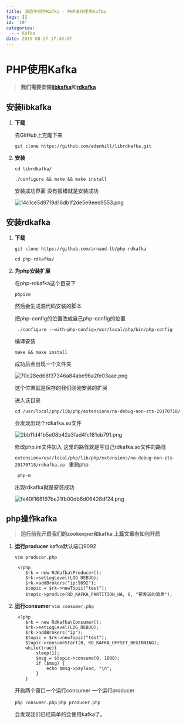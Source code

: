 ```yaml
---
title: 消息中间件Kafka - PHP操作使用Kafka
tags: []
id: '19'
categories:
  - - Kafka
date: 2019-08-27 17:40:57
---
```


# PHP使用Kafka

>**我们需要安装[libkafka](https://github.com/edenhill/librdkafka)和[rdkafka](https://github.com/arnaud-lb/php-rdkafka)**

## 安装libkafka

1. **下载**

   去GitHub上克隆下来

    `git clone https://github.com/edenhill/librdkafka.git`

2. **安装**


   `cd librdkafka/`

    `./configure && make && make install`

   安装成功界面 没有报错就是安装成功
    
    ![14c1ce5d9719d16db1f2de5e9eed9553.png](https://img-blog.csdnimg.cn/20190320100758703.png?x-oss-process=image/watermark,type_ZmFuZ3poZW5naGVpdGk,shadow_10,text_aHR0cHM6Ly9ibG9nLmNzZG4ubmV0L3FxXzQxMzIwMjgx,size_16,color_FFFFFF,t_70)
    
    
## 安装rdkafka

1. **下载**

    `git clone https://github.com/arnaud-lb/php-rdkafka`

    `cd php-rdkafka/`
    
2. **为php安装扩展**


    在php-rdkafka这个目录下

    `phpize`

    然后会生成源代码安装的脚本
    
    把php-config的位置改成自己php-config的位置
    
    ` ./configure --with-php-config=/usr/local/php/bin/php-config`

    编译安装
    
    `make && make install`
    
    成功后会出现一个文件夹
    
    ![70c28ed68f37346a84abe96a2fe03aae.png](https://img-blog.csdnimg.cn/20190320100828577.png)
    
    这个位置就是保存的我们刚刚安装的扩展
    
    进入该目录
    
    `cd /usr/local/php/lib/php/extensions/no-debug-non-zts-20170718/`
    
    会发现出现个rdkafka.so文件
    
    ![2bb11d41b5e08b42a3fad4fc181eb791.png](https://img-blog.csdnimg.cn/20190320100957658.png)

    修改php.ini文件加入  这里的路径就是写自己rdkafka.so文件的路径
    
    `extension=/usr/local/php/lib/php/extensions/no-debug-non-zts-20170718/rdkafka.so `
    重启php
    
   ` php-m`
   
   出现rdkafka就是安装成功
   
    ![fe40f168197be21fb00db6d06428df24.png](https://img-blog.csdnimg.cn/20190320101008302.png?x-oss-process=image/watermark,type_ZmFuZ3poZW5naGVpdGk,shadow_10,text_aHR0cHM6Ly9ibG9nLmNzZG4ubmV0L3FxXzQxMzIwMjgx,size_16,color_FFFFFF,t_70)

## php操作kafka

>**运行前先开启我们的zookeeper和kafka 上篇文章有如何开启**

1. **运行producer**
    kafka默认端口9092
    
    `vim producer.php`
    
        <?php
           $rk = new RdKafka\Producer();
           $rk->setLogLevel(LOG_DEBUG);
           $rk->addBrokers("ip:9092");       
           $topic = $rk->newTopic("test");
           $topic->produce(RD_KAFKA_PARTITION_UA, 0, "要发送的消息");
                  
                  
  2. **运行consumer**
    `vim consumer.php`
    
          <?php
             $rk = new RdKafka\Consumer();
             $rk->setLogLevel(LOG_DEBUG);
             $rk->addBrokers("ip");
             $topic = $rk->newTopic("test");
             $topic->consumeStart(0, RD_KAFKA_OFFSET_BEGINNING);
             while(true){
                 sleep(1);
                 $msg = $topic->consume(0, 1000);
                 if ($msg) {
                     echo $msg->payload, "\n";
                 }          
             }    
             
             
     开启两个窗口一个运行consumer 一个运行producer 
     
       `php consumer.php`
       `php producer.php`
    
     会发现我们已经简单的会使用kafka了。
